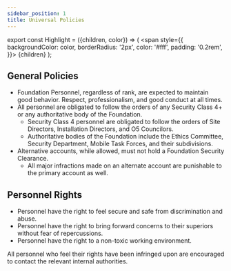```yaml
---
sidebar_position: 1
title: Universal Policies
---
```


export const Highlight = ({children, color}) => (
<span
style={{
      backgroundColor: color,
      borderRadius: '2px',
      color: '#fff',
      padding: '0.2rem',
    }}>
{children}
</span>
);

## General Policies

- Foundation Personnel, regardless of rank, are expected to maintain good behavior. Respect, professionalism, and good conduct at all times.
- All personnel are obligated to follow the orders of any Security Class 4+ or any authoritative body of the Foundation.
    - Security Class 4 personnel are obligated to follow the orders of Site Directors, Installation Directors, and O5 Councilors. 
    - Authoritative bodies of the Foundation include the Ethics Committee, Security Department, Mobile Task Forces, and their subdivisions.
- Alternative accounts, while allowed, must not hold a Foundation Security Clearance.
    - All major infractions made on an alternate account are punishable to the primary account as well. 

## Personnel Rights

- Personnel have the right to feel secure and safe from discrimination and abuse.
- Personnel have the right to bring forward concerns to their superiors without fear of repercussions.
- Personnel have the right to a non-toxic working environment.

All personnel who feel their rights have been infringed upon are encouraged to contact the relevant internal authorities.
